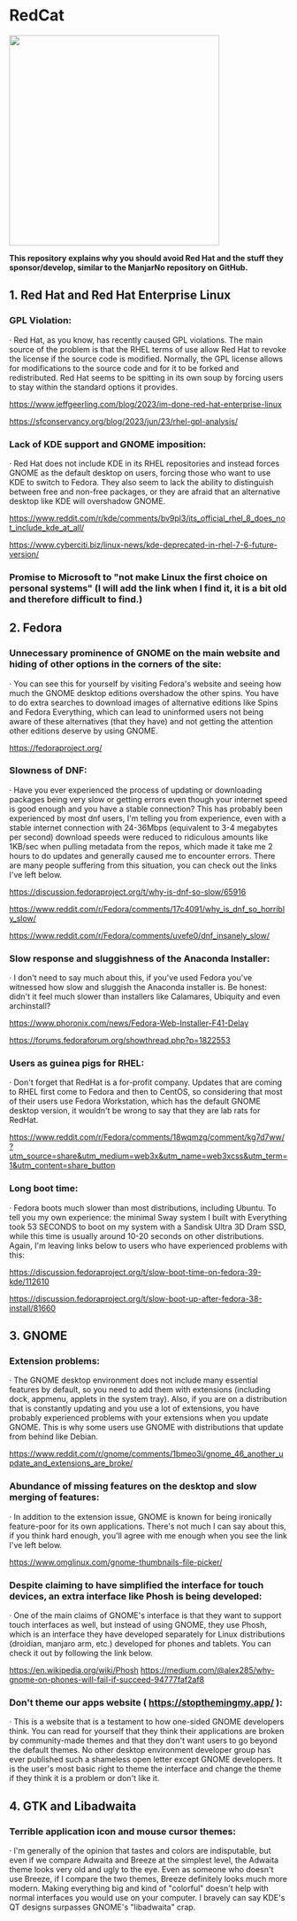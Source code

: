 # RedCat
[<img src="https://github.com/user-attachments/assets/9d63bfa7-408c-4fd0-93e3-425ace7b0b23" width="380"/>](image.png)

**This repository explains why you should avoid Red Hat and the stuff they sponsor/develop, similar to the ManjarNo repository on GitHub.**

## 1. Red Hat and Red Hat Enterprise Linux
### GPL Violation:
·	Red Hat, as you know, has recently caused GPL violations. The main source of the problem is that the RHEL terms of use allow Red Hat to revoke the license if the source code is modified. Normally, the GPL license allows for modifications to the source code and for it to be forked and redistributed. Red Hat seems to be spitting in its own soup by forcing users to stay within the standard options it provides.

https://www.jeffgeerling.com/blog/2023/im-done-red-hat-enterprise-linux

https://sfconservancy.org/blog/2023/jun/23/rhel-gpl-analysis/

### Lack of KDE support and GNOME imposition:
·	Red Hat does not include KDE in its RHEL repositories and instead forces GNOME as the default desktop on users, forcing those who want to use KDE to switch to Fedora. They also seem to lack the ability to distinguish between free and non-free packages, or they are afraid that an alternative desktop like KDE will overshadow GNOME.

https://www.reddit.com/r/kde/comments/bv9pl3/its_official_rhel_8_does_not_include_kde_at_all/

https://www.cyberciti.biz/linux-news/kde-deprecated-in-rhel-7-6-future-version/

### Promise to Microsoft to "not make Linux the first choice on personal systems" (I will add the link when I find it, it is a bit old and therefore difficult to find.)

## 2. Fedora
### Unnecessary prominence of GNOME on the main website and hiding of other options in the corners of the site:
·	You can see this for yourself by visiting Fedora's website and seeing how much the GNOME desktop editions overshadow the other spins. You have to do extra searches to download images of alternative editions like Spins and Fedora Everything, which can lead to uninformed users not being aware of these alternatives (that they have) and not getting the attention other editions deserve by using GNOME.

https://fedoraproject.org/

### Slowness of DNF:
·	Have you ever experienced the process of updating or downloading packages being very slow or getting errors even though your internet speed is good enough and you have a stable connection? This has probably been experienced by most dnf users, I'm telling you from experience, even with a stable internet connection with 24-36Mbps (equivalent to 3-4 megabytes per second) download speeds were reduced to ridiculous amounts like 1KB/sec when pulling metadata from the repos, which made it take me 2 hours to do updates and generally caused me to encounter errors. There are many people suffering from this situation, you can check out the links I've left below.

https://discussion.fedoraproject.org/t/why-is-dnf-so-slow/65916

https://www.reddit.com/r/Fedora/comments/17c4091/why_is_dnf_so_horribly_slow/

https://www.reddit.com/r/Fedora/comments/uvefe0/dnf_insanely_slow/

### Slow response and sluggishness of the Anaconda Installer:
·	I don't need to say much about this, if you've used Fedora you've witnessed how slow and sluggish the Anaconda installer is. Be honest: didn't it feel much slower than installers like Calamares, Ubiquity and even archinstall?

https://www.phoronix.com/news/Fedora-Web-Installer-F41-Delay

https://forums.fedoraforum.org/showthread.php?p=1822553

### Users as guinea pigs for RHEL:
·	Don't forget that RedHat is a for-profit company. Updates that are coming to RHEL first come to Fedora and then to CentOS, so considering that most of their users use Fedora Workstation, which has the default GNOME desktop version, it wouldn't be wrong to say that they are lab rats for RedHat.

https://www.reddit.com/r/Fedora/comments/18wqmzg/comment/kg7d7ww/?utm_source=share&utm_medium=web3x&utm_name=web3xcss&utm_term=1&utm_content=share_button

### Long boot time:
·	Fedora boots much slower than most distributions, including Ubuntu. To tell you my own experience: the minimal Sway system I built with Everything took 53 SECONDS to boot on my system with a Sandisk Ultra 3D Dram SSD, while this time is usually around 10-20 seconds on other distributions. Again, I'm leaving links below to users who have experienced problems with this:

https://discussion.fedoraproject.org/t/slow-boot-time-on-fedora-39-kde/112610

https://discussion.fedoraproject.org/t/slow-boot-up-after-fedora-38-install/81660

## 3. GNOME
### Extension problems:
·	The GNOME desktop environment does not include many essential features by default, so you need to add them with extensions (including dock, appmenu, applets in the system tray). Also, if you are on a distribution that is constantly updating and you use a lot of extensions, you have probably experienced problems with your extensions when you update GNOME. This is why some users use GNOME with distributions that update from behind like Debian.

https://www.reddit.com/r/gnome/comments/1bmeo3i/gnome_46_another_update_and_extensions_are_broke/

### Abundance of missing features on the desktop and slow merging of features:
·	In addition to the extension issue, GNOME is known for being ironically feature-poor for its own applications. There's not much I can say about this, if you think hard enough, you'll agree with me enough when you see the link I've left below.

https://www.omglinux.com/gnome-thumbnails-file-picker/ 

### Despite claiming to have simplified the interface for touch devices, an extra interface like Phosh is being developed:
·	One of the main claims of GNOME's interface is that they want to support touch interfaces as well, but instead of using GNOME, they use Phosh, which is an interface they have developed separately for Linux distributions (droidian, manjaro arm, etc.) developed for phones and tablets. You can check it out by following the link below.

https://en.wikipedia.org/wiki/Phosh 
https://medium.com/@alex285/why-gnome-on-phones-will-fail-if-succeed-94777faf2af8

### Don't theme our apps website ( https://stopthemingmy.app/ ):
·	This is a website that is a testament to how one-sided GNOME developers think. You can read for yourself that they think their applications are broken by community-made themes and that they don't want users to go beyond the default themes. No other desktop environment developer group has ever published such a shameless open letter except GNOME developers. It is the user's most basic right to theme the interface and change the theme if they think it is a problem or don't like it.

## 4. GTK and Libadwaita 
### Terrible application icon and mouse cursor themes:
·	I'm generally of the opinion that tastes and colors are indisputable, but even if we compare Adwaita and Breeze at the simplest level, the Adwaita theme looks very old and ugly to the eye. Even as someone who doesn't use Breeze, if I compare the two themes, Breeze definitely looks much more modern. Making everything big and kind of "colorful" doesn't help with normal interfaces you would use on your computer. I bravely can say KDE's QT designs surpasses GNOME's "libadwaita" crap.

